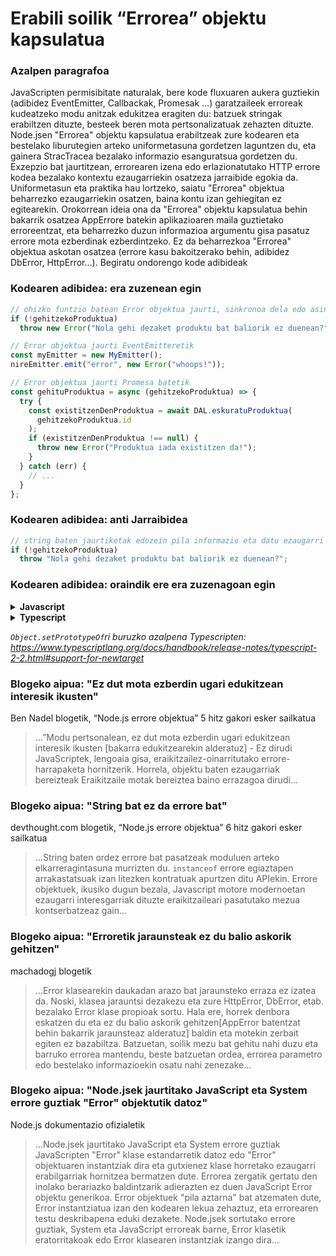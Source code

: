 # Erabili soilik “Errorea” objektu kapsulatua

### Azalpen paragrafoa

JavaScripten permisibitate naturalak, bere kode fluxuaren aukera guztiekin (adibidez EventEmitter, Callbackak, Promesak ...) garatzaileek erroreak kudeatzeko modu anitzak edukitzea eragiten du: batzuek stringak erabiltzen dituzte, besteek beren mota pertsonalizatuak zehazten dituzte. Node.jsen "Errorea" objektu kapsulatua erabiltzeak zure kodearen eta bestelako liburutegien arteko uniformetasuna gordetzen laguntzen du, eta gainera StracTracea bezalako informazio esanguratsua gordetzen du. Exzepzio bat jaurtitzean, errorearen izena edo erlazionatutako HTTP errore kodea bezalako kontextu ezaugarriekin osatzeza jarraibide egokia da. Uniformetasun eta praktika hau lortzeko, saiatu "Errorea" objektua beharrezko ezaugarriekin osatzen, baina kontu izan gehiegitan ez egitearekin. Orokorrean ideia ona da "Errorea" objektu kapsulatua behin bakarrik osatzea AppErrore batekin aplikazioaren maila guztietako erroreentzat, eta beharrezko duzun informazioa argumentu gisa pasatuz errore mota ezberdinak ezberdintzeko. Ez da beharrezkoa "Errorea" objektua askotan osatzea (errore kasu bakoitzerako behin, adibidez DbError, HttpError...). Begiratu ondorengo kode adibideak

### Kodearen adibidea: era zuzenean egin

```javascript
// ohizko funtzio batean Error objektua jaurti, sinkronoa dela edo asinkronoa dela (sync async)
if (!gehitzekoProduktua)
  throw new Error("Nola gehi dezaket produktu bat baliorik ez duenean?");

// Error objektua jaurti EventEmitteretik
const myEmitter = new MyEmitter();
nireEmitter.emit("error", new Error("whoops!"));

// Error objektua jaurti Promesa batetik
const gehituProduktua = async (gehitzekoProduktua) => {
  try {
    const existitzenDenProduktua = await DAL.eskuratuProduktua(
      gehitzekoProduktua.id
    );
    if (existitzenDenProduktua !== null) {
      throw new Error("Produktua iada existitzen da!");
    }
  } catch (err) {
    // ...
  }
};
```

### Kodearen adibidea: anti Jarraibidea

```javascript
// string baten jaurtiketak edozein pila informazio eta datu ezaugarri garrantzitsu falta ditu
if (!gehitzekoProduktua)
  throw "Nola gehi dezaket produktu bat baliorik ez duenean?";
```

### Kodearen adibidea: oraindik ere era zuzenagoan egin

<details>
<summary><strong>Javascript</strong></summary>

```javascript
// Noderen Error objektutik eratortzen den errore objektu zentralizatua
function AppErrorea(izena, httpKodea, deskribapena, funtzionatzenDu) {
  Error.call(this);
  Error.captureStackTrace(this);
  this.izena = izena;
  //...hemen zehaztuta beste ezaugarri batzuk
}

AppErrorea.prototype = Object.create(Error.prototype);
AppErrorea.prototype.constructor = AppErrorea;

module.exports.AppErrorea = AppErrorea;

// erabiltzailea exzepzio bat jaurtitzen
if (erabiltzailea == null)
  throw new AppErrorea(
    commonErrors.resourceNotFound,
    commonHTTPErrors.notFound,
    "azalpen osatuagoa",
    true
  );
```

</details>

<details>
<summary><strong>Typescript</strong></summary>

```typescript
// Noderen Error objektutik eratortzen den errore objektu zentralizatua
export class AppErrorea extends Error {
  public readonly izena: string;
  public readonly httpKodea: HttpCode;
  public readonly funtzionatzenDu: boolean;

  constructor(
    izena: string,
    httpKodea: HttpCode,
    deskribapena: string,
    funtzionatzenDu: boolean
  ) {
    super(deskribapena);

    Object.setPrototypeOf(this, new.target.prototype); // prototipo katea berrezarri

    this.izena = izena;
    this.httpKodea = httpKodea;
    this.funtzionatzenDu = funtzionatzenDu;

    Error.captureStackTrace(this);
  }
}

// erabiltzailea exzepzio bat jaurtitzen
if (erabiltzailea == null)
  throw new AppErrorea(
    commonErrors.resourceNotFound,
    commonHTTPErrors.notFound,
    "azalpen osatuagoa",
    true
  );
```

</details>

_`Object.setPrototypeOf`ri buruzko azalpena Typescripten: https://www.typescriptlang.org/docs/handbook/release-notes/typescript-2-2.html#support-for-newtarget_

### Blogeko aipua: "Ez dut mota ezberdin ugari edukitzean interesik ikusten"

Ben Nadel blogetik, “Node.js errore objektua” 5 hitz gakori esker sailkatua

> …”Modu pertsonalean, ez dut mota ezberdin ugari edukitzean interesik ikusten [bakarra edukitzearekin alderatuz] - Ez dirudi JavaScriptek, lengoaia gisa, eraikitzailez-oinarritutako errore-harrapaketa hornitzerik. Horrela, objektu baten ezaugarriak bereizteak Eraikitzaile motak bereiztea baino errazagoa dirudi…

### Blogeko aipua: "String bat ez da errore bat"

devthought.com blogetik, “Node.js errore objektua” 6 hitz gakori esker sailkatua

> …String baten ordez errore bat pasatzeak moduluen arteko elkarreragintasuna murrizten du. `instanceof` errore egiaztapen arrakastatsuak izan litezken kontratuak apurtzen ditu APIekin. Errore objektuek, ikusiko dugun bezala, Javascript motore modernoetan ezaugarri interesgarriak dituzte eraikitzaileari pasatutako mezua kontserbatzeaz gain…

### Blogeko aipua: "Erroretik jaraunsteak ez du balio askorik gehitzen"

machadogj blogetik

> …Error klasearekin daukadan arazo bat jaraunsteko erraza ez izatea da. Noski, klasea jarauntsi dezakezu eta zure HttpError, DbError, etab. bezalako Error klase propioak sortu. Hala ere, horrek denbora eskatzen du eta ez du balio askorik gehitzen[AppError batentzat behin bakarrik jaraunsteaz alderatuz] baldin eta motekin zerbait egiten ez bazabiltza. Batzuetan, soilik mezu bat gehitu nahi duzu eta barruko errorea mantendu, beste batzuetan ordea, errorea parametro edo bestelako informazioekin osatu nahi zenezake…

### Blogeko aipua: "Node.jsek jaurtitako JavaScript eta System errore guztiak "Error" objektutik datoz"

Node.js dokumentazio ofizialetik

> …Node.jsek jaurtitako JavaScript eta System errore guztiak JavaScripten "Error" klase estandarretik datoz edo "Error" objektuaren instantziak dira eta gutxienez klase horretako ezaugarri erabilgarriak hornitzea bermatzen dute. Errorea zergatik gertatu den inolako berariazko baldintzarik adierazten ez duen JavaScript Error objektu generikoa. Error objektuek "pila aztarna" bat atzematen dute, Error instantziatua izan den kodearen lekua zehaztuz, eta errorearen testu deskribapena eduki dezakete. Node.jsek sortutako errore guztiak, System eta JavaScript erroreak barne, Error klasetik eratorritakoak edo Error klasearen instantziak izango dira…
